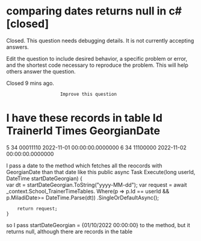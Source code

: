 
# comparing dates returns null in c# [closed]







Closed. This question needs debugging details. It is not currently accepting answers.
                        
                    










 Edit the question to include desired behavior, a specific problem or error, and the shortest code necessary to reproduce the problem. This will help others answer the question.


Closed 9 mins ago.







                        Improve this question
                    



I have these records in table
Id  TrainerId   Times     GeorgianDate
=========================================
5       34      00011110    2022-11-01 00:00:00.0000000
6       34      11100000    2022-11-02 00:00:00.0000000

I pass a date to the method which fetches all the reocords with GeorgianDate than that date like this
 public async Task<TrainerTimeTableDto> Execute(long userId, DateTime startDateGeorgian)
    {                   
        var dt = startDateGeorgian.ToString("yyyy-MM-dd");
        var request = await _context.School_TrainerTimeTables.
            Where(p => p.Id == userId && p.MiladiDate>= DateTime.Parse(dt))
            .SingleOrDefaultAsync();
      
        return request;
    }

so I pass startDateGeorgian = {01/10/2022 00:00:00} to the method, but it returns null, although there are records in the table

        